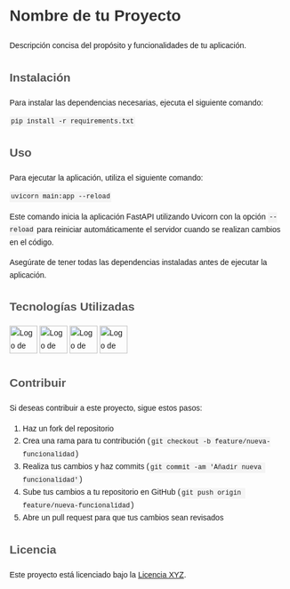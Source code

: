 <style>
        body {
            font-family: 'Arial', sans-serif;
            line-height: 1.6;
            margin: 2em;
        }

        h1 {
            color: #333;
        }

        h2 {
            color: #555;
        }

        code {
            background-color: #f4f4f4;
            padding: 0.2em;
            font-family: 'Courier New', Courier, monospace;
        }
    </style>



 <h1>Nombre de tu Proyecto</h1>

 <p>Descripción concisa del propósito y funcionalidades de tu aplicación.</p>

 <h2>Instalación</h2>

 <p>Para instalar las dependencias necesarias, ejecuta el siguiente comando:</p>

 <code>pip install -r requirements.txt</code>

 <h2>Uso</h2>

 <p>Para ejecutar la aplicación, utiliza el siguiente comando:</p>

 <code>uvicorn main:app --reload</code>

 <p>Este comando inicia la aplicación FastAPI utilizando Uvicorn con la opción <code>--reload</code> para reiniciar automáticamente el servidor cuando se realizan cambios en el código.</p>

 <p>Asegúrate de tener todas las dependencias instaladas antes de ejecutar la aplicación.</p>

 <h2>Tecnologías Utilizadas</h2>

  <p>
        <img src="ruta/al/logo/python.png" alt="Logo de Python" height="50">
        <img src="ruta/al/logo/fastapi.png" alt="Logo de FastAPI" height="50">
        <img src="ruta/al/logo/uvicorn.png" alt="Logo de Uvicorn" height="50">
        <img src="ruta/al/logo/jose.png" alt="Logo de JOSE-Python" height="50">
        <!-- Agrega más logos según sea necesario -->
    </p>

  <h2>Contribuir</h2>

  <p>Si deseas contribuir a este proyecto, sigue estos pasos:</p>

   <ol>
        <li>Haz un fork del repositorio</li>
        <li>Crea una rama para tu contribución (<code>git checkout -b feature/nueva-funcionalidad</code>)</li>
        <li>Realiza tus cambios y haz commits (<code>git commit -am 'Añadir nueva funcionalidad'</code>)</li>
        <li>Sube tus cambios a tu repositorio en GitHub (<code>git push origin feature/nueva-funcionalidad</code>)</li>
        <li>Abre un pull request para que tus cambios sean revisados</li>
    </ol>

 <h2>Licencia</h2>

 <p>Este proyecto está licenciado bajo la <a href="enlace-a-licencia">Licencia XYZ</a>.</p>


